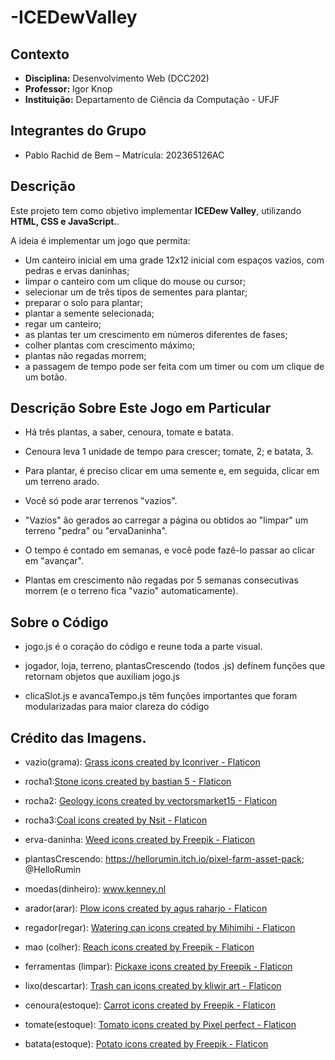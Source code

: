 # -ICEDewValley

## Contexto

* **Disciplina:** Desenvolvimento Web (DCC202)
* **Professor:** Igor Knop
* **Instituição:** Departamento de Ciência da Computação - UFJF

## Integrantes do Grupo

* Pablo Rachid de Bem – Matrícula: 202365126AC

## Descrição

Este projeto tem como objetivo implementar **ICEDew Valley**, utilizando **HTML, CSS e JavaScript.**.

A ideia é implementar um jogo que permita: 

* Um canteiro inicial em uma grade 12x12 inicial com espaços vazios, com pedras e ervas daninhas;
* limpar o canteiro com um clique do mouse ou cursor;
* selecionar um de três tipos de sementes para plantar;
* preparar o solo para plantar;
* plantar a semente selecionada;
* regar um canteiro;
* as plantas ter um crescimento em números diferentes de fases;
* colher plantas com crescimento máximo;
* plantas não regadas morrem;
* a passagem de tempo pode ser feita com um timer ou com um clique de um botão.

## Descrição Sobre Este Jogo em Particular

* Há três plantas, a saber, cenoura, tomate e batata.

* Cenoura leva 1 unidade de tempo para crescer; tomate, 2; e batata, 3.

* Para plantar, é preciso clicar em uma semente e, em seguida, clicar em um terreno arado.

* Você só pode arar terrenos "vazios".

* "Vazios" ão gerados ao carregar a página ou obtidos ao "limpar" um terreno "pedra" ou "ervaDaninha".

* O tempo é contado em semanas, e você pode fazê-lo passar ao clicar em "avançar".

* Plantas em crescimento não regadas por 5 semanas consecutivas morrem (e o terreno fica "vazio" automaticamente).

## Sobre o Código

* jogo.js é o coração do código e reune toda a parte visual.

* jogador, loja, terreno, plantasCrescendo (todos .js) definem funções que retornam objetos que auxiliam jogo.js

* clicaSlot.js e avancaTempo.js têm funções importantes que foram modularizadas para maior clareza do código

## Crédito das Imagens.

* vazio(grama): <a href="https://www.flaticon.com/free-icons/grass" title="grass icons">Grass icons created by Iconriver - Flaticon</a>

* rocha1:<a href="https://www.flaticon.com/free-icons/stone" title="stone icons">Stone icons created by bastian 5 - Flaticon</a>

* rocha2: <a href="https://www.flaticon.com/free-icons/geology" title="geology icons">Geology icons created by vectorsmarket15 - Flaticon</a>

* rocha3:<a href="https://www.flaticon.com/free-icons/coal" title="coal icons">Coal icons created by Nsit - Flaticon</a>

* erva-daninha: <a href="https://www.flaticon.com/free-icons/weed" title="Weed icons">Weed icons created by Freepik - Flaticon</a>

* plantasCrescendo: https://hellorumin.itch.io/pixel-farm-asset-pack; @HelloRumin 

* moedas(dinheiro): www.kenney.nl

* arador(arar): <a href="https://www.flaticon.com/free-icons/plow" title="plow icons">Plow icons created by agus raharjo - Flaticon</a>

* regador(regar): <a href="https://www.flaticon.com/free-icons/watering-can" title="watering can icons">Watering can icons created by Mihimihi - Flaticon</a>

* mao (colher): <a href="https://www.flaticon.com/free-icons/reach" title="reach icons">Reach icons created by Freepik - Flaticon</a>

* ferramentas (limpar): <a href="https://www.flaticon.com/free-icons/pickaxe" title="pickaxe icons">Pickaxe icons created by Freepik - Flaticon</a>

* lixo(descartar): <a href="https://www.flaticon.com/free-icons/trash-can" title="trash can icons">Trash can icons created by kliwir art - Flaticon</a>

* cenoura(estoque): <a href="https://www.flaticon.com/free-icons/carrot" title="carrot icons">Carrot icons created by Freepik - Flaticon</a>

* tomate(estoque): <a href="https://www.flaticon.com/free-icons/tomato" title="tomato icons">Tomato icons created by Pixel perfect - Flaticon</a>

* batata(estoque): <a href="https://www.flaticon.com/free-icons/potato" title="potato icons">Potato icons created by Freepik - Flaticon</a>